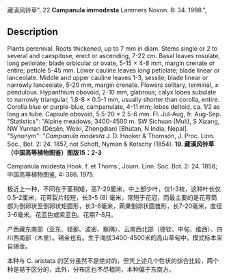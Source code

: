 藏滇风铃草",
22.**Campanula immodesta** Lammers Novon. 8: 34. 1998.",

## Description
Plants perennial. Roots thickened, up to 7 mm in diam. Stems single or 2 to several and caespitose, erect or ascending, 7-22 cm. Basal leaves rosulate, long petiolate; blade orbicular or ovate, 5-15 × 4-8 mm, margin crenate or entire; petiole 5-45 mm. Lower cauline leaves long petiolate; blade linear or lanceolate. Middle and upper cauline leaves 1-3, sessile; blade linear or narrowly lanceolate, 5-20 mm, margin crenate. Flowers solitary, terminal, ± pendulous. Hypanthium obovoid, 2-10 mm, glabrous; calyx lobes subulate to narrowly triangular, 1.8-8 × 0.5-1 mm, usually shorter than corolla, entire. Corolla blue or purple-blue, campanulate, 4-11 mm; lobes deltoid, ca. 1/2 as long as tube. Capsule obovoid, 5.5-20 × 2.5-6 mm. Fl. Jul-Aug, fr. Aug-Sep.
  "Statistics": "Alpine meadows; 3400-4500 m. SW Sichuan (Muli), S Xizang, NW Yunnan (Dêqên, Weixi, Zhongdian) [Bhutan, N India, Nepal].
  "Synonym": "*Campanula modesta* J. D. Hooker &amp; Thomson, J. Proc. Linn. Soc., Bot. 2: 24. 1857, not Schott, Nyman &amp; Kotschy (1854).
**19. 藏滇风铃草（中国高等植物图鉴）图版15：2-3**

Campanula modesta Hook. f. et Thoms., Journ. Linn. Soc. Bot. 2: 24. 1858; 中国高等植物图鉴, 4: 386. 1975.

极近上一种，不同在于茎稍矮，高7-20厘米，中上部少叶，仅1-3枚，这种叶长仅0.5-2厘米，花萼裂片较短，长3-5 (8) 毫米，常短于花冠，而最主要的是花萼筒部为倒卵状至倒卵状矩圆形，长3-6毫米，蒴果倒卵状圆锥形，长7-20毫米，直径3-6毫米。花蓝色或紫蓝色。花期7-8月。

产西藏东南部（亚东、错那、波密、察隅）、云南西北部（德钦、中甸、维西）、四川西南部（木里）。锡金也有。生于海拔3400-4500米的高山草甸中。模式标本采自锡金。

本种与 C. aristata 的区分虽然不是绝对的，但凭上述几个性状的综合比较，两个种是易于区分的，此外，分布区也不尽相同，本种偏于东南方。

